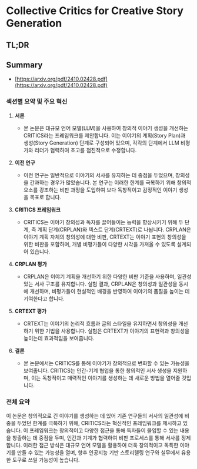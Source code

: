 # Collective Critics for Creative Story Generation
## TL;DR
## Summary
- [https://arxiv.org/pdf/2410.02428.pdf](https://arxiv.org/pdf/2410.02428.pdf)

### 섹션별 요약 및 주요 혁신

1. **서론**
   - 본 논문은 대규모 언어 모델(LLM)을 사용하여 창의적 이야기 생성을 개선하는 CRITICS라는 프레임워크를 제안합니다. 이는 이야기의 계획(Story Plan)과 생성(Story Generation) 단계로 구성되어 있으며, 각각의 단계에서 LLM 비평가와 리더가 협력하여 초고를 점진적으로 수정합니다.

2. **이전 연구**
   - 이전 연구는 일반적으로 이야기의 서사를 유지하는 데 중점을 두었으며, 창의성을 간과하는 경우가 많았습니다. 본 연구는 이러한 한계를 극복하기 위해 창의적 요소를 강조하는 비판 과정을 도입하여 보다 독창적이고 감정적인 이야기 생성을 목표로 합니다.

3. **CRITICS 프레임워크**
   - CRITICS는 이야기 창의성과 독자를 끌어들이는 능력을 향상시키기 위해 두 단계, 즉 계획 단계(CRPLAN)와 텍스트 단계(CRTEXT)로 나뉩니다. CRPLAN은 이야기 계획 자체의 창의성에 대한 비판, CRTEXT는 이야기 표현의 창의성을 위한 비판을 포함하며, 개별 비평가들이 다양한 시각을 가져올 수 있도록 설계되어 있습니다.

4. **CRPLAN 평가**
   - CRPLAN은 이야기 계획을 개선하기 위한 다양한 비판 기준을 사용하며, 일관성 있는 서사 구조를 유지합니다. 실험 결과, CRPLAN은 창의성과 일관성을 동시에 개선하며, 비평가들이 현실적인 배경을 반영하여 이야기의 품질을 높이는 데 기여한다고 합니다.

5. **CRTEXT 평가**
   - CRTEXT는 이야기의 논리적 흐름과 글의 스타일을 유지하면서 창의성을 개선하기 위한 기법을 사용합니다. 실험은 CRTEXT가 이야기의 표현력과 창의성을 높이는데 효과적임을 보여줍니다.

6. **결론**
   - 본 논문에서는 CRITICS를 통해 이야기가 창의적으로 변화할 수 있는 가능성을 보여줍니다. CRITICS는 인간-기계 협업을 통한 창의적인 서사 생성을 지원하며, 이는 독창적이고 매력적인 이야기를 생성하는 데 새로운 방법을 열어줄 것입니다.

### 전체 요약

이 논문은 창의적으로 긴 이야기를 생성하는 데 있어 기존 연구들의 서사의 일관성에 비중을 두었던 한계를 극복하기 위해, CRITICS라는 혁신적인 프레임워크를 제시하고 있습니다. 이 프레임워크는 창의적이고 다양한 접근을 통해 독자들이 몰입할 수 있는 내용을 창출하는 데 중점을 두며, 인간과 기계가 협력하여 비판 프로세스를 통해 서사를 정제합니다. 이러한 접근 방식은 대규모 언어 모델을 활용하여 더욱 창의적이고 독특한 이야기를 만들 수 있는 가능성을 열며, 향후 인공지능 기반 스토리텔링 연구와 실무에서 유용한 도구로 쓰일 가능성이 높습니다.